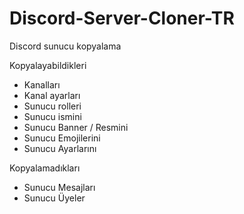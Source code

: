 # Discord-Server-Cloner-TR
Discord sunucu kopyalama

Kopyalayabildikleri
+ Kanalları
+ Kanal ayarları
+ Sunucu rolleri
+ Sunucu ismini
+ Sunucu Banner / Resmini
+ Sunucu Emojilerini
+ Sunucu Ayarlarını

Kopyalamadıkları
- Sunucu Mesajları
- Sunucu Üyeler
